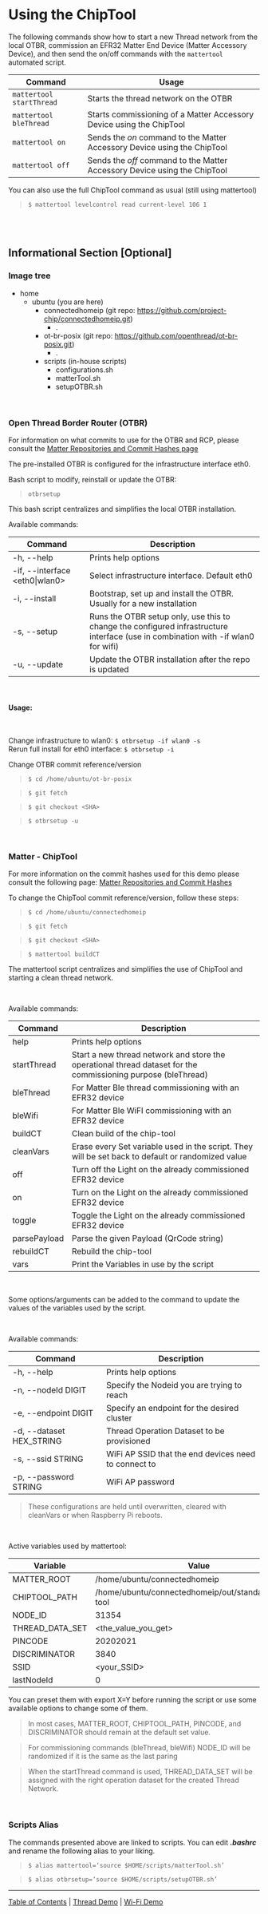 # Using the ChipTool

The following commands show how to start a new Thread network from the local
OTBR, commission an EFR32 Matter End Device (Matter Accessory Device), and then
send the on/off commands with the `mattertool` automated script.

| **Command**              | **Usage**                                                                 |
| ------------------------ | ------------------------------------------------------------------------- |
| `mattertool startThread` | Starts the thread network on the OTBR                                     |
| `mattertool bleThread`   | Starts commissioning of a Matter Accessory Device using the ChipTool      |
| `mattertool on`          | Sends the _on_ command to the Matter Accessory Device using the ChipTool  |
| `mattertool off`         | Sends the _off_ command to the Matter Accessory Device using the ChipTool |

You can also use the full ChipTool command as usual (still using mattertool)

> `$ mattertool levelcontrol read current-level 106 1`

<br><br>

## Informational Section [Optional]

### Image tree

-   home
    -   ubuntu (you are here)
        -   connectedhomeip (git repo:
            https://github.com/project-chip/connectedhomeip.git)
            -   .
        -   ot-br-posix (git repo:
            https://github.com/openthread/ot-br-posix.git)
            -   .
        -   scripts (in-house scripts)
            -   configurations.sh
            -   matterTool.sh
            -   setupOTBR.sh

<br>

### Open Thread Border Router (OTBR)

For information on what commits to use for the OTBR and RCP, please consult the
[Matter Repositories and Commit Hashes page](../general/COMMIT_HASHES.md)

The pre-installed OTBR is configured for the infrastructure interface eth0.

Bash script to modify, reinstall or update the OTBR:

> `otbrsetup`

This bash script centralizes and simplifies the local OTBR installation.

Available commands:

| **Command**                    | **Description**                                                                                                                   |
| ------------------------------ | --------------------------------------------------------------------------------------------------------------------------------- |
| -h, --help                     | Prints help options                                                                                                               |
| -if, --interface <eth0\|wlan0> | Select infrastructure interface. Default eth0                                                                                     |
| -i, --install                  | Bootstrap, set up and install the OTBR. Usually for a new installation                                                            |
| -s, --setup                    | Runs the OTBR setup only, use this to change the configured infrastructure interface (use in combination with -if wlan0 for wifi) |
| -u, --update                   | Update the OTBR installation after the repo is updated                                                                            |

<br>

#### Usage:

<br>

Change infrastructure to wlan0: `$ otbrsetup -if wlan0 -s` <br> Rerun full
install for eth0 interface: `$ otbrsetup -i`

Change OTBR commit reference/version

> `$ cd /home/ubuntu/ot-br-posix` <br>

> `$ git fetch` <br>

> `$ git checkout <SHA>` <br>

> `$ otbrsetup -u`

<br>

### Matter - ChipTool

For more information on the commit hashes used for this demo please consult the
following page:
[Matter Repositories and Commit Hashes](../general/COMMIT_HASHES.md)

To change the ChipTool commit reference/version, follow these steps:

> `$ cd /home/ubuntu/connectedhomeip` <br>

> `$ git fetch` <br>

> `$ git checkout <SHA>` <br>

> `$ mattertool buildCT`

The mattertool script centralizes and simplifies the use of ChipTool and
starting a clean thread network.

<br>

Available commands:

| **Command**  | **Description**                                                                                               |
| ------------ | ------------------------------------------------------------------------------------------------------------- |
| help         | Prints help options                                                                                           |
| startThread  | Start a new thread network and store the operational thread dataset for the commissioning purpose (bleThread) |
| bleThread    | For Matter Ble thread commissioning with an EFR32 device                                                      |
| bleWifi      | For Matter Ble WiFI commissioning with an EFR32 device                                                        |
| buildCT      | Clean build of the chip-tool                                                                                  |
| cleanVars    | Erase every Set variable used in the script. They will be set back to default or randomized value             |
| off          | Turn off the Light on the already commissioned EFR32 device                                                   |
| on           | Turn on the Light on the already commissioned EFR32 device                                                    |
| toggle       | Toggle the Light on the already commissioned EFR32 device                                                     |
| parsePayload | Parse the given Payload (QrCode string)                                                                       |
| rebuildCT    | Rebuild the chip-tool                                                                                         |
| vars         | Print the Variables in use by the script                                                                      |

<br>

Some options/arguments can be added to the command to update the values of the
variables used by the script.

<br>

Available commands:

| **Command**              | **Description**                                      |
| ------------------------ | ---------------------------------------------------- |
| -h, --help               | Prints help options                                  |
| -n, --nodeId DIGIT       | Specify the Nodeid you are trying to reach           |
| -e, --endpoint DIGIT     | Specify an endpoint for the desired cluster          |
| -d, --dataset HEX_STRING | Thread Operation Dataset to be provisioned           |
| -s, --ssid STRING        | WiFi AP SSID that the end devices need to connect to |
| -p, --password STRING    | WiFi AP password                                     |

> These configurations are held until overwritten, cleared with cleanVars or
> when Raspberry Pi reboots.

<br>

Active variables used by mattertool:

| **Variable**    | **Value**                                             |
| --------------- | ----------------------------------------------------- |
| MATTER_ROOT     | /home/ubuntu/connectedhomeip                          |
| CHIPTOOL_PATH   | /home/ubuntu/connectedhomeip/out/standalone/chip-tool |
| NODE_ID         | 31354                                                 |
| THREAD_DATA_SET | \<the_value_you_get>                                  |
| PINCODE         | 20202021                                              |
| DISCRIMINATOR   | 3840                                                  |
| SSID            | \<your_SSID>                                          |
| lastNodeId      | 0                                                     |

You can preset them with export X=Y before running the script or use some
available options to change some of them.

> In most cases, MATTER_ROOT, CHIPTOOL_PATH, PINCODE, and DISCRIMINATOR should
> remain at the default set value.

> For commissioning commands (bleThread, bleWifi) NODE_ID will be randomized if
> it is the same as the last paring

> When the startThread command is used, THREAD_DATA_SET will be assigned with
> the right operation dataset for the created Thread Network.

<br>

### Scripts Alias

The commands presented above are linked to scripts. You can edit **_.bashrc_**
and rename the following alias to your liking.

> `$ alias mattertool=‘source $HOME/scripts/matterTool.sh’` <br>

> `$ alias otbrsetup=‘source $HOME/scripts/setupOTBR.sh’`

----
[Table of Contents](../README.md) | [Thread Demo](./DEMO_OVERVIEW.md) | [Wi-Fi Demo](../wifi/DEMO_OVERVIEW.md)